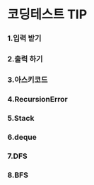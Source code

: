 # 코딩테스트 TIP

### 1.입력 받기

### 2.출력 하기

### 3.아스키코드

### 4.RecursionError

### 5.Stack

### 6.deque

### 7.DFS

### 8.BFS
